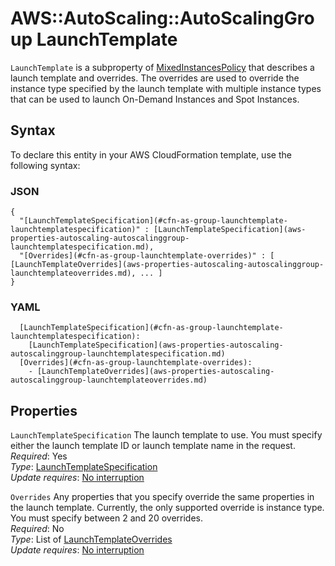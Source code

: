 # AWS::AutoScaling::AutoScalingGroup LaunchTemplate<a name="aws-properties-autoscaling-autoscalinggroup-launchtemplate"></a>

 `LaunchTemplate` is a subproperty of [MixedInstancesPolicy](https://docs.aws.amazon.com/AWSCloudFormation/latest/UserGuide/aws-properties-autoscaling-autoscalinggroup-mixedinstancespolicy.html) that describes a launch template and overrides\. The overrides are used to override the instance type specified by the launch template with multiple instance types that can be used to launch On\-Demand Instances and Spot Instances\. 

## Syntax<a name="aws-properties-autoscaling-autoscalinggroup-launchtemplate-syntax"></a>

To declare this entity in your AWS CloudFormation template, use the following syntax:

### JSON<a name="aws-properties-autoscaling-autoscalinggroup-launchtemplate-syntax.json"></a>

```
{
  "[LaunchTemplateSpecification](#cfn-as-group-launchtemplate-launchtemplatespecification)" : [LaunchTemplateSpecification](aws-properties-autoscaling-autoscalinggroup-launchtemplatespecification.md),
  "[Overrides](#cfn-as-group-launchtemplate-overrides)" : [ [LaunchTemplateOverrides](aws-properties-autoscaling-autoscalinggroup-launchtemplateoverrides.md), ... ]
}
```

### YAML<a name="aws-properties-autoscaling-autoscalinggroup-launchtemplate-syntax.yaml"></a>

```
  [LaunchTemplateSpecification](#cfn-as-group-launchtemplate-launchtemplatespecification): 
    [LaunchTemplateSpecification](aws-properties-autoscaling-autoscalinggroup-launchtemplatespecification.md)
  [Overrides](#cfn-as-group-launchtemplate-overrides): 
    - [LaunchTemplateOverrides](aws-properties-autoscaling-autoscalinggroup-launchtemplateoverrides.md)
```

## Properties<a name="aws-properties-autoscaling-autoscalinggroup-launchtemplate-properties"></a>

`LaunchTemplateSpecification`  <a name="cfn-as-group-launchtemplate-launchtemplatespecification"></a>
The launch template to use\. You must specify either the launch template ID or launch template name in the request\.   
*Required*: Yes  
*Type*: [LaunchTemplateSpecification](aws-properties-autoscaling-autoscalinggroup-launchtemplatespecification.md)  
*Update requires*: [No interruption](https://docs.aws.amazon.com/AWSCloudFormation/latest/UserGuide/using-cfn-updating-stacks-update-behaviors.html#update-no-interrupt)

`Overrides`  <a name="cfn-as-group-launchtemplate-overrides"></a>
Any properties that you specify override the same properties in the launch template\. Currently, the only supported override is instance type\.   
You must specify between 2 and 20 overrides\.  
*Required*: No  
*Type*: List of [LaunchTemplateOverrides](aws-properties-autoscaling-autoscalinggroup-launchtemplateoverrides.md)  
*Update requires*: [No interruption](https://docs.aws.amazon.com/AWSCloudFormation/latest/UserGuide/using-cfn-updating-stacks-update-behaviors.html#update-no-interrupt)